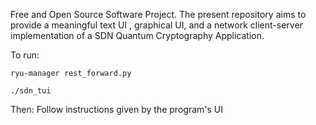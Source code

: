 Free and Open Source Software Project. The present repository aims to provide a meaningful text UI , graphical UI, and a network client-server implementation
of a SDN Quantum Cryptography Application. 

To run:

    ryu-manager rest_forward.py
		
    ./sdn_tui
    
Then:
Follow instructions given by the program's UI  



